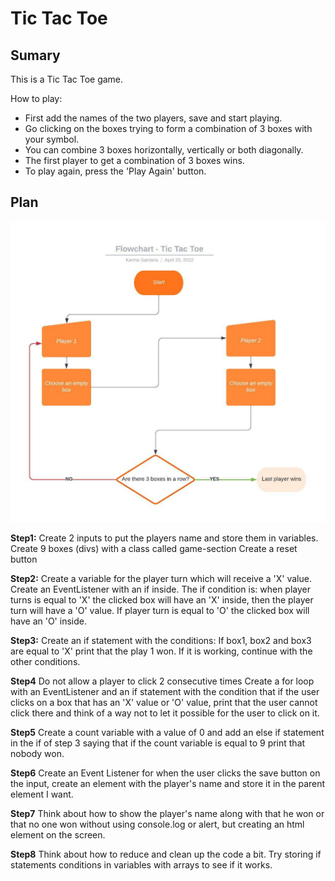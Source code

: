 # Tic Tac Toe

## Sumary

This is a Tic Tac Toe game.

How to play:

- First add the names of the two players, save and start playing.
- Go clicking on the boxes trying to form a combination of 3 boxes with your symbol.
- You can combine 3 boxes horizontally, vertically or both diagonally.
- The first player to get a combination of 3 boxes wins.
- To play again, press the 'Play Again' button.

## Plan

<img src="./images/Flowchart - Tic Tac Toe.jpeg" alt="">

**Step1:**
Create 2 inputs to put the players name and store them in variables.
Create 9 boxes (divs) with a class called game-section
Create a reset button 

**Step2:**
Create a variable for the player turn which will receive a 'X' value.
Create an EventListener with an if inside. 
The if condition is: when player turns is equal to 'X' the clicked box will have an 'X' inside, then the player turn will have a 'O' value. If player turn is equal to 'O' the clicked box will have an 'O' inside. 

**Step3:**
Create an if statement with the conditions:
If box1, box2 and box3 are equal to 'X' print that the play 1 won.
If it is working, continue with the other conditions.

**Step4**
Do not allow a player to click 2 consecutive times
Create a for loop with an EventListener and an if statement with the condition that if the user clicks on a box that has an 'X' value or 'O' value, print that the user cannot click there and think of a way not to let it possible for the user to click on it.

**Step5**
Create a count variable with a value of 0 and add an else if statement in the if of step 3 saying that if the count variable is equal to 9 print that nobody won.

**Step6**
Create an Event Listener for when the user clicks the save button on the input, create an element with the player's name and store it in the parent element I want.

**Step7**
Think about how to show the player's name along with that he won or that no one won without using console.log or alert, but creating an html element on the screen.

**Step8**
Think about how to reduce and clean up the code a bit. Try storing if statements conditions in variables with arrays to see if it works.
